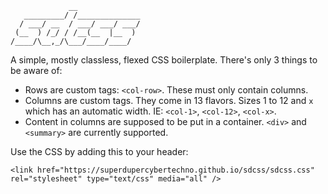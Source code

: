 ```
             __
   _________/ /______________
  / ___/ __  / ___/ ___/ ___/
 (__  ) /_/ / /__(__  |__  )
/____/\__,_/\___/____/____/

```

A simple, mostly classless, flexed CSS boilerplate. There's only 3 things to be aware of:
* Rows are custom tags: `<col-row>`. These must only contain columns.
* Columns are custom tags. They come in 13 flavors. Sizes 1 to 12 and `x` which has an automatic width. IE: `<col-1>`, `<col-12>`, `<col-x>`.
* Content in columns are supposed to be put in a container. `<div>` and `<summary>` are currently supported.

Use the CSS by adding this to your header:
```
<link href="https://superdupercybertechno.github.io/sdcss/sdcss.css" rel="stylesheet" type="text/css" media="all" />
```
